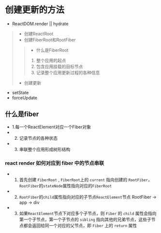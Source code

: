 # 创建更新的方法

 * ReactDOM.render || hydrate
  > * 创建ReactRoot
  > * 创建FiberRoot和RootFiber
  >> * 什么是FiberRoot 
  >> 1. 整个应用的起点
  >> 2. 包含应用挂载的目标节点
  >> 3. 记录整个应用更新过程的各种信息
  > * 创建更新

 * setState
 * forceUpdate

 ## 什么是fiber

  * 1.每一个ReactElement对应一个Fiber对象
  * 2. 记录节点的各种状态
  * 3. 串联整个应用形成树形结构

### react render 如何对应到 fiber 中的节点串联

 * 1. 首先创建 `FiberRoot` , `FiberRoot`上的 `current` 指向创建的 `RootFiber`，`RootFiber`的`stateNode`属性指向对应的`FiberRoot`
 * 2. `RootFiber`的`child`属性指向对应的子节点`ReactElement`节点 RootFiber -> app -> div
 * 3. 如果`ReactElement`节点下对应多个子节点，则 `Fiber` 的 `child` 属性会指向第一个子节点，第一个子节点的 `sibling` 指向其他的兄弟节点，这些子节点都会返回给同一个对应的父节点，即 `Fiber` 上的 `return` 属性
